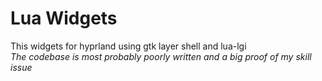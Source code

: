 # Lua Widgets
This widgets for hyprland using gtk layer shell and lua-lgi <br/>
<i>The codebase is most probably poorly written and a big proof of my skill issue </i>
